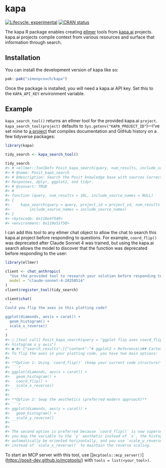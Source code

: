 
<!-- README.md is generated from README.Rmd. Please edit that file -->

# kapa

<!-- badges: start -->

[![Lifecycle:
experimental](https://img.shields.io/badge/lifecycle-experimental-orange.svg)](https://lifecycle.r-lib.org/articles/stages.html#experimental)
[![CRAN
status](https://www.r-pkg.org/badges/version/kapa)](https://CRAN.R-project.org/package=kapa)
<!-- badges: end -->

The kapa R package enables creating
[ellmer](https://ellmer.tidyverse.org/) tools from [kapa.ai](kapa.ai)
projects. kapa.ai projects compile context from various resources and
surface that information through search.

## Installation

You can install the development version of kapa like so:

``` r
pak::pak("simonpcouch/kapa")
```

Once the package is installed, you will need a kapa.ai API key. Set this
to the `KAPA_API_KEY` environment variable.

## Example

`kapa_search_tool()` returns an ellmer tool for the provided kapa.ai
`project`. `kapa_search_tool(project)` defaults to
`Sys.getenv("KAPA_PROJECT_ID"`)—I’ve set mine to [a
project](https://demo.kapa.ai/widget/posit) that compiles documentation
and GitHub history on a few tidyverse packages:

``` r
library(kapa)

tidy_search <- kapa_search_tool()

tidy_search
#> # <ellmer::ToolDef> Posit_kapa_search(query, num_results, include_source_names)
#> # @name: Posit_kapa_search
#> # @description: Search the Posit knowledge base with sources Corrected 
#> Responses, dplyr, ggplot2, and tidyr.
#> # @convert: TRUE
#> #
#> function (query, num_results = 10L, include_source_names = NULL) 
#> {
#>     kapa_search(query = query, project_id = project_id, num_results = num_results, 
#>         include_source_names = include_source_names)
#> }
#> <bytecode: 0x110e4f540>
#> <environment: 0x110e51f50>
```

I can add this tool to any ellmer chat object to allow the chat to
search this kapa.ai project before responding to questions. For example,
`coord_flip()` was deprecated after Claude Sonnet 4 was trained, but
using the kapa.ai search allows the model to discover that the function
was deprecated before responding to the user:

``` r
library(ellmer)

client <- chat_anthropic(
  "Use the provided tool to research your solution before responding tersely.",
  model = "claude-sonnet-4-20250514"
)
client$register_tool(tidy_search)

client$chat(
  "
Could you flip the axes in this plotting code?

ggplot(diamonds, aes(x = carat)) +
  geom_histogram() +
  scale_x_reverse()
"
)
#> ◯ [tool call] Posit_kapa_search(query = "ggplot flip axes coord_flip
#> histogram x y axis")
#> ● #> {"search_results":[{"content":"# ggplot2 > Reference\n## Cartesian …
#> To flip the axes in your plotting code, you have two main options:
#>
#> **Option 1: Using `coord_flip()` (keep your current code structure)**
#> ```r
#> ggplot(diamonds, aes(x = carat)) +
#>   geom_histogram() +
#>   coord_flip() +
#>   scale_x_reverse()
#> ```
#>
#> **Option 2: Swap the aesthetics (preferred modern approach)**
#> ```r
#> ggplot(diamonds, aes(y = carat)) +
#>   geom_histogram() +
#>   scale_y_reverse()
#> ```
#>
#> The second option is preferred because `coord_flip()` is now superseded. When
#> you map the variable to the `y` aesthetic instead of `x`, the histogram will
#> automatically be oriented horizontally, and you use `scale_y_reverse()`
#> instead of `scale_x_reverse()` to maintain the reverse scaling.
```

To start an MCP server with this tool, use
\[\]`mcptools::mcp_server()`\](<https://posit-dev.github.io/mcptools/>)
with `tools = list(<your_tool>)`.
